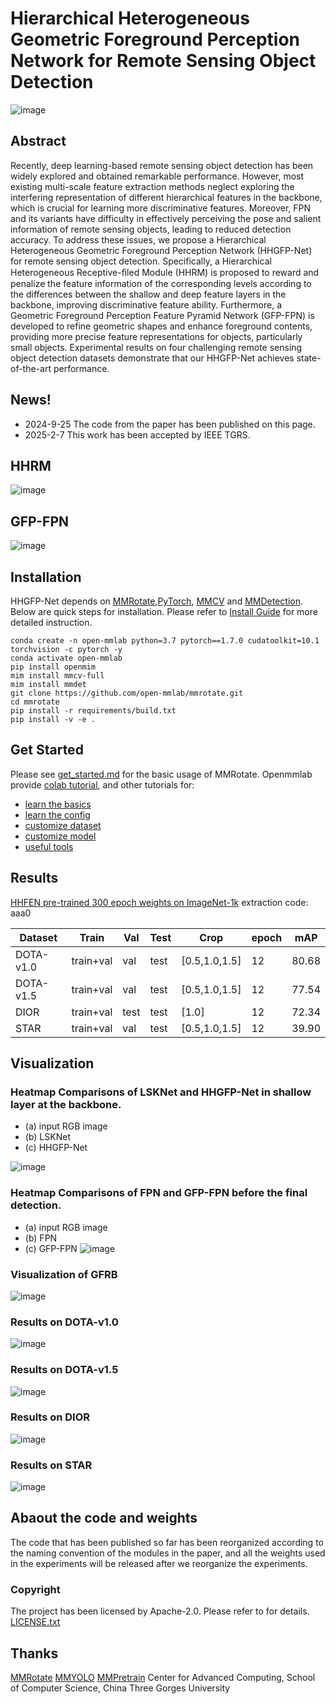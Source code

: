 # Hierarchical Heterogeneous Geometric Foreground Perception Network for Remote Sensing Object Detection
![image](./resources/HHGFP-Net.png)

## Abstract
Recently, deep learning-based remote sensing object detection has been widely explored and obtained remarkable performance. However, most existing multi-scale feature extraction methods neglect exploring the interfering representation of different hierarchical features in the backbone, which is crucial for learning more discriminative features. Moreover, FPN and its variants have difficulty in effectively perceiving the pose and salient information of remote sensing objects, leading to reduced detection accuracy. To address these issues, we propose a Hierarchical Heterogeneous Geometric Foreground Perception Network (HHGFP-Net) for remote sensing object detection. Specifically, a Hierarchical Heterogeneous Receptive-ﬁled Module (HHRM) is proposed to reward and penalize the feature information of the corresponding levels according to the differences between the shallow and deep feature layers in the backbone, improving discriminative feature ability. Furthermore, a Geometric Foreground Perception Feature Pyramid Network (GFP-FPN) is developed to refine geometric shapes and enhance foreground contents, providing more precise feature representations for objects, particularly small objects. Experimental results on four challenging remote sensing object detection datasets demonstrate that our HHGFP-Net achieves state-of-the-art performance.

## News!
- 2024-9-25 The code from the paper has been published on this page.
- 2025-2-7 This work has been accepted by IEEE TGRS.

## HHRM
![image](./resources/HHRM.png)

## GFP-FPN
![image](./resources/GFP-FPN.png)

## Installation

HHGFP-Net depends on [MMRotate](https://github.com/open-mmlab/mmrotate),[PyTorch](https://pytorch.org/), [MMCV](https://github.com/open-mmlab/mmcv) and [MMDetection](https://github.com/open-mmlab/mmdetection).
Below are quick steps for installation.
Please refer to [Install Guide](https://mmrotate.readthedocs.io/en/latest/install.html) for more detailed instruction.

```shell
conda create -n open-mmlab python=3.7 pytorch==1.7.0 cudatoolkit=10.1 torchvision -c pytorch -y
conda activate open-mmlab
pip install openmim
mim install mmcv-full
mim install mmdet
git clone https://github.com/open-mmlab/mmrotate.git
cd mmrotate
pip install -r requirements/build.txt
pip install -v -e .
```

## Get Started

Please see [get_started.md](docs/en/get_started.md) for the basic usage of MMRotate.
Openmmlab provide [colab tutorial](demo/MMRotate_Tutorial.ipynb), and other tutorials for:

- [learn the basics](docs/en/intro.md)
- [learn the config](docs/en/tutorials/customize_config.md)
- [customize dataset](docs/en/tutorials/customize_dataset.md)
- [customize model](docs/en/tutorials/customize_models.md)
- [useful tools](docs/en/tutorials/useful_tools.md)

## Results
[HHFEN pre-trained 300 epoch weights on ImageNet-1k](https://pan.baidu.com/s/1edUqy3Enz6cbbwdRjE3MnA) extraction code: aaa0

| Dataset | Train | Val | Test | Crop|epoch|mAP |
| ------------ | ------- | ------| ------- | ------ | ------- | ------ |
|DOTA-v1.0 | train+val | val | test | [0.5,1.0,1.5] | 12 | 80.68 |
|DOTA-v1.5 | train+val | val | test | [0.5,1.0,1.5]  | 12 | 77.54 |
|DIOR | train+val | test |test| [1.0]  | 12 | 72.34 |
|STAR|train+val | val |test | [0.5,1.0,1.5] |12| 39.90 |

## Visualization

### Heatmap Comparisons of LSKNet and HHGFP-Net in shallow layer at the backbone.
- (a) input RGB image
- (b) LSKNet
- (c) HHGFP-Net

![image](./resources/attentionmap.png)


### Heatmap Comparisons of FPN and GFP-FPN before the final detection.
- (a) input RGB image
- (b) FPN
- (c) GFP-FPN
![image](./resources/AnaysisFPN.png)

### Visualization of GFRB
![image](./resources/visual_geometric.png)

### Results on  DOTA-v1.0
![image](./resources/analysis_dota.png)

### Results on  DOTA-v1.5
![image](./resources/analysis_dota15.png)

### Results on  DIOR
![image](./resources/analysis_dior.png)

### Results on  STAR
![image](./resources/analysis_star.png)

## Abaout the code and weights

The code that has been published so far has been reorganized according to the naming convention of the modules in the paper, and all the weights used in the experiments will be released after we reorganize the experiments.

### Copyright

The project has been licensed by Apache-2.0. Please refer to for details. [LICENSE.txt](./LICENSE)

## Thanks
[MMRotate](https://github.com/open-mmlab/mmrotate)
[MMYOLO](https://github.com/open-mmlab/mmrotate)
[MMPretrain](https://github.com/open-mmlab/mmrotate)
Center for Advanced Computing, School of Computer Science, China Three Gorges University

